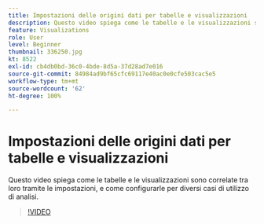 ```yaml
---
title: Impostazioni delle origini dati per tabelle e visualizzazioni
description: Questo video spiega come le tabelle e le visualizzazioni sono correlate tra loro tramite le impostazioni, e come configurarle per diversi casi di utilizzo di analisi.
feature: Visualizations
role: User
level: Beginner
thumbnail: 336250.jpg
kt: 8522
exl-id: cb4db0bd-36c0-4bde-8d5a-37d28ad7e016
source-git-commit: 84984ad9bf65cfc69117e40ac0e0cfe503cac5e5
workflow-type: tm+mt
source-wordcount: '62'
ht-degree: 100%

---
```


# Impostazioni delle origini dati per tabelle e visualizzazioni

Questo video spiega come le tabelle e le visualizzazioni sono correlate tra loro tramite le impostazioni, e come configurarle per diversi casi di utilizzo di analisi.

>[!VIDEO](https://video.tv.adobe.com/v/336250/?quality=12&learn=on)
